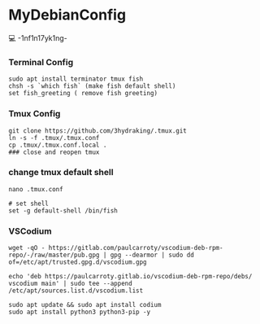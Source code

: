 # MyDebianConfig
💻 -1nf1n17yk1ng-


### Terminal Config
```
sudo apt install terminator tmux fish
chsh -s `which fish` (make fish default shell)
set fish_greeting ( remove fish greeting)
```
### Tmux Config
```
git clone https://github.com/3hydraking/.tmux.git
ln -s -f .tmux/.tmux.conf
cp .tmux/.tmux.conf.local .
### close and reopen tmux
```
### change tmux default shell
```
nano .tmux.conf

# set shell
set -g default-shell /bin/fish
```
### VSCodium
```
wget -qO - https://gitlab.com/paulcarroty/vscodium-deb-rpm-repo/-/raw/master/pub.gpg | gpg --dearmor | sudo dd of=/etc/apt/trusted.gpg.d/vscodium.gpg

echo 'deb https://paulcarroty.gitlab.io/vscodium-deb-rpm-repo/debs/ vscodium main' | sudo tee --append /etc/apt/sources.list.d/vscodium.list

sudo apt update && sudo apt install codium
sudo apt install python3 python3-pip -y
```
